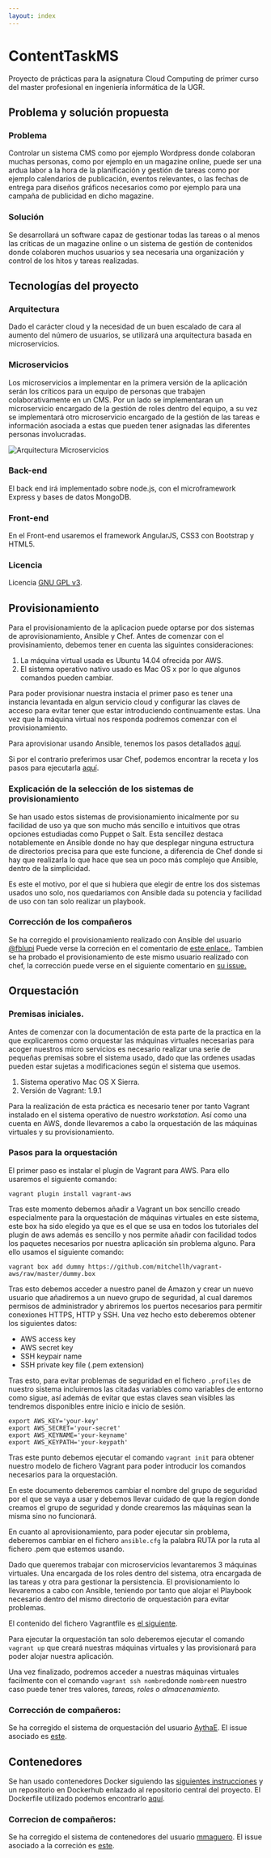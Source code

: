 ```yaml
---
layout: index
---
```



# ContentTaskMS

Proyecto de prácticas para la asignatura Cloud Computing de primer curso del master profesional en ingeniería informática de la UGR.

## Problema y solución propuesta

### Problema

Controlar un sistema CMS como por ejemplo Wordpress donde colaboran muchas personas, como por ejemplo en un magazine online, puede ser una ardua labor a la hora de la planificación y gestión de tareas como por ejemplo calendarios de publicación, eventos relevantes, o las fechas de entrega para diseños gráficos necesarios como por ejemplo para una campaña de publicidad en dicho magazine.

### Solución

Se desarrollará un software capaz de gestionar todas las tareas o al menos las críticas de un magazine online o un sistema de gestión de contenidos donde colaboren muchos usuarios y sea necesaria una organización y control de los hitos y tareas realizadas.

## Tecnologías del proyecto

### Arquitectura
Dado el carácter cloud y la necesidad de un buen escalado de cara al aumento del número de usuarios, se utilizará una arquitectura basada en microservicios.

### Microservicios
Los microservicios a implementar en la primera versión de la aplicación serán los críticos para un equipo de personas que trabajen colaborativamente en un CMS. Por un lado se implementaran un microservicio encargado de la gestión de roles dentro del equipo, a su vez se implementará otro microservicio encargado de la gestión de las tareas e información asociada a estas que pueden tener asignadas las diferentes personas involucradas.

![Arquitectura Microservicios](images/microservicios.png "Arquitectura.")

### Back-end

El back end irá implementado sobre node.js, con el microframework Express y bases de datos MongoDB.

### Front-end

En el Front-end usaremos el framework AngularJS, CSS3 con Bootstrap y HTML5.

### Licencia

Licencia [GNU GPL v3](https://github.com/joseangeldiazg/MII-CloudComputing/blob/master/LICENSE).


## Provisionamiento

Para el provisionamiento de la aplicacion puede optarse por dos sistemas de aprovisionamiento, Ansible y Chef. Antes de comenzar con el provisinamiento, debemos tener en cuenta las siguintes consideraciones:

1. La máquina virtual usada es Ubuntu 14.04 ofrecida por AWS.
2. El sistema operativo nativo usado es Mac OS x por lo que algunos comandos pueden cambiar.

Para poder provisionar nuestra instacia el primer paso es tener una instancia levantada en algun servicio cloud y configurar las claves de acceso para evitar tener que estar introduciendo continuamente estas. Una vez que la máquina virtual nos responda podremos comenzar con el provisionamiento.

Para aprovisionar usando Ansible, tenemos los pasos detallados [aquí](https://github.com/joseangeldiazg/MII-CloudComputing/tree/master/aprovisionamiento/Ansible).

Si por el contrario preferimos usar Chef, podemos encontrar la receta y los pasos para ejecutarla [aquí](https://github.com/joseangeldiazg/MII-CloudComputing/tree/master/aprovisionamiento/Chef).

### Explicación de la selección de los sistemas de provisionamiento

Se han usado estos sistemas de provisionamiento inicalmente por su facilidad de uso ya que son mucho más sencillo e intuitivos que otras opciones estudiadas como Puppet o Salt. Esta sencillez destaca notablemente en Ansible donde no hay que desplegar ninguna estructura de directorios precisa para que este funcione, a diferencia de Chef donde si hay que realizarla lo que hace que sea un poco más complejo que Ansible, dentro de la simplicidad.

Es este el motivo, por el que si hubiera que elegir de entre los dos sistemas usados uno solo, nos quedariamos con Ansible dada su potencia y facilidad de uso con tan solo realizar un playbook.


### Corrección de los compañeros

Se ha corregido el provisionamiento realizado con Ansible del usuario [@fblupi](https://github.com/fblupi) Puede verse la correción en el comentario de [este enlace.](https://github.com/fblupi/GEventator/issues/13#issuecomment-262804439). Tambien se ha probado el provisionamiento de este mismo usuario realizado con chef, la corrección puede verse en el siguiente comentario en [su issue.](https://github.com/fblupi/GEventator/issues/14#issuecomment-262807593)

## Orquestación

### Premisas iniciales.

Antes de comenzar con la documentación de esta parte de la practica en la que explicaremos como orquestar las máquinas virtuales necesarias para acoger nuestros micro servicios es necesario realizar una serie de pequeñas premisas sobre el sistema usado, dado que las ordenes usadas pueden estar sujetas a modificaciones según el sistema que usemos. 

1. Sistema operativo Mac OS X Sierra.
2. Versión de Vagrant: 1.9.1

Para la realización de esta práctica es necesario tener por tanto Vagrant instalado en el sistema operativo de nuestro _workstation_. Así como una cuenta en AWS, donde llevaremos a cabo la orquestación de las máquinas virtuales y su provisionamiento.

### Pasos para la orquestación 

El primer paso es instalar el plugin de Vagrant para AWS. Para ello usaremos el siguiente comando:

	vagrant plugin install vagrant-aws

Tras este momento debemos añadir a Vagrant un box sencillo creado especialmente para la orquestación de máquinas virtuales en este sistema, este box ha sido elegido ya que es el que se usa en todos los tutoriales del plugin de aws además es sencillo y nos permite añadir con facilidad todos los paquetes necesarios por nuestra aplicación sin problema alguno. Para ello usamos el siguiente comando:

	vagrant box add dummy https://github.com/mitchellh/vagrant-aws/raw/master/dummy.box

Tras esto debemos acceder a nuestro panel de Amazon y crear un nuevo usuario que añadiremos a un nuevo grupo de seguridad, al cual daremos permisos de administrador y abriremos los puertos necesarios para permitir conexiones HTTPS, HTTP y SSH. Una vez hecho esto deberemos obtener los siguientes datos:

- AWS access key
- AWS secret key
- SSH keypair name
- SSH private key file (.pem extension)


Tras esto, para evitar problemas de seguridad en el fichero ``.profiles`` de nuestro sistema incluiremos las citadas variables como variables de entorno como sigue, así además de evitar que estas claves sean visibles las tendremos disponibles entre inicio e inicio de sesión.

```
export AWS_KEY='your-key'
export AWS_SECRET='your-secret'
export AWS_KEYNAME='your-keyname'
export AWS_KEYPATH='your-keypath'
```

Tras este punto debemos ejecutar el comando ``vagrant init`` para obtener nuestro modelo de fichero Vagrant para poder introducir los comandos necesarios para la orquestación.

En este documento deberemos cambiar el nombre del grupo de seguridad por el que se vaya a usar y debemos llevar cuidado de que la region donde creamos el grupo de seguridad y donde crearemos las máquinas sean la misma sino no funcionará.


En cuanto al aprovisionamiento, para poder ejecutar sin problema, deberemos cambiar en el fichero ``ansible.cfg`` la palabra RUTA por la ruta al fichero .pem que estemos usando. 


Dado que queremos trabajar con microservicios levantaremos 3 máquinas virtuales. Una encargada de los roles dentro del sistema, otra encargada de las tareas y otra para gestionar la persistencia. El provisionamiento lo llevaremos a cabo con Ansible, teniendo por tanto que alojar el Playbook necesario dentro del mismo directorio de orquestación para evitar problemas.

El contenido del fichero Vagrantfile es [el siguiente](https://github.com/joseangeldiazg/MII-CloudComputing/blob/master/orquestacion/Vagrantfile).

Para ejecutar la orquestación tan solo deberemos ejecutar el comando ``vagrant up`` que creará nuestras máquinas virtuales y las provisionará para poder alojar nuestra aplicación.

Una vez finalizado, podremos acceder a nuestras máquinas virtuales facilmente con el comando ``vagrant ssh nombre``donde ``nombre``en nuestro caso puede tener tres valores, _tareas, roles o almacenamiento_.

### Corrección de compañeros:

Se ha corregido el sistema de orquestación del usuario [AythaE](https://github.com/AythaE). El issue asociado es [este](https://github.com/AythaE/DeFesti/commit/d9d62f9a0b9c5770ca713fcc3878103ed30b674f#commitcomment-20169134).


## Contenedores

Se han usado contenedores Docker siguiendo las [siguientes instrucciones](https://github.com/joseangeldiazg/MII-CloudComputing/blob/master/contenedores/README.md) y un repositorio en Dockerhub enlazado al repositorio central del proyecto. El Dockerfile utilizado podemos encontrarlo [aquí](https://github.com/joseangeldiazg/MII-CloudComputing/blob/master/Dockerfile).

### Correcion de compañeros:

Se ha corregido el sistema de contenedores del usuario [mmaguero](https://github.com/mmaguero). El issue asociado a la correción es [este](https://github.com/mmaguero/MII-CC16-17/issues/7#issuecomment-271393603).
